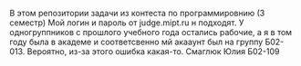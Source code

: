В этом репозитории задачи из контеста по программировнию (3 семестр)
Мой логин и пароль от judge.mipt.ru н подходят. У одногруппников с прошлого учебного года остались рабочие, а я в том году была в академе и соответсвенно мй акааунт был на группу Б02-013. Вероятно, из-за этого ошибка какая-то.
Смаглюк Юлия Б02-109 
